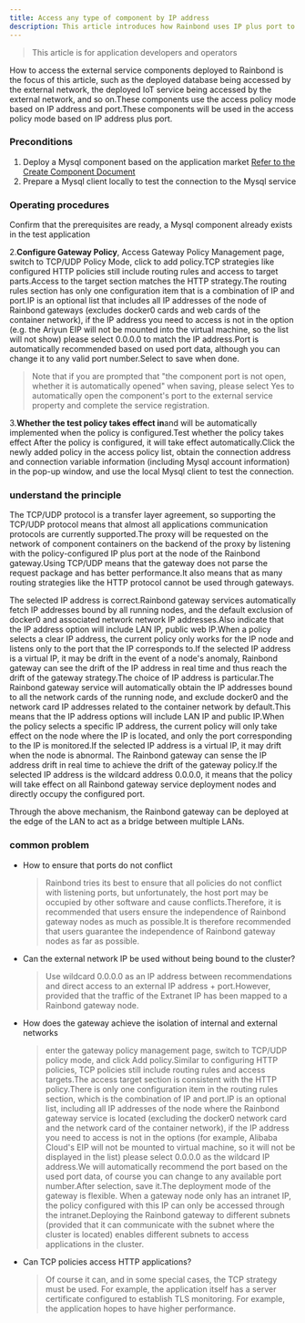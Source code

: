 ```yaml
---
title: Access any type of component by IP address
description: This article introduces how Rainbond uses IP plus port to access any type of component
---
```


> This article is for application developers and operators

How to access the external service components deployed to Rainbond is the focus of this article, such as the deployed database being accessed by the external network, the deployed IoT service being accessed by the external network, and so on.These components use the access policy mode based on IP address and port.These components will be used in the access policy mode based on IP address plus port.

### Preconditions

1. Deploy a Mysql component based on the application market [Refer to the Create Component Document](/docs/use-manual/component-create/creation-process/)
2. Prepare a Mysql client locally to test the connection to the Mysql service

### Operating procedures

Confirm that the prerequisites are ready, a Mysql component already exists in the test application

2.<b>Configure Gateway Policy</b>, Access Gateway Policy Management page, switch to TCP/UDP Policy Mode, click to add policy.TCP strategies like configured HTTP policies still include routing rules and access to target parts.Access to the target section matches the HTTP strategy.The routing rules section has only one configuration item that is a combination of IP and port.IP is an optional list that includes all IP addresses of the node of Rainbond gateways (excludes docker0 cards and web cards of the container network), if the IP address you need to access is not in the option (e.g. the Ariyun EIP will not be mounted into the virtual machine, so the list will not show) please select 0.0.0.0 to match the IP address.Port is automatically recommended based on used port data, although you can change it to any valid port number.Select to save when done.

> Note that if you are prompted that "the component port is not open, whether it is automatically opened" when saving, please select Yes to automatically open the component's port to the external service property and complete the service registration.

3.<b>Whether the test policy takes effect in</b>and will be automatically implemented when the policy is configured.Test whether the policy takes effect After the policy is configured, it will take effect automatically.Click the newly added policy in the access policy list, obtain the connection address and connection variable information (including Mysql account information) in the pop-up window, and use the local Mysql client to test the connection.

### understand the principle

The TCP/UDP protocol is a transfer layer agreement, so supporting the TCP/UDP protocol means that almost all applications communication protocols are currently supported.The proxy will be requested on the network of component containers on the backend of the proxy by listening with the policy-configured IP plus port at the node of the Rainbond gateway.Using TCP/UDP means that the gateway does not parse the request package and has better performance.It also means that as many routing strategies like the HTTP protocol cannot be used through gateways.

The selected IP address is correct.Rainbond gateway services automatically fetch IP addresses bound by all running nodes, and the default exclusion of docker0 and associated network network IP addresses.Also indicate that the IP address option will include LAN IP, public web IP.When a policy selects a clear IP address, the current policy only works for the IP node and listens only to the port that the IP corresponds to.If the selected IP address is a virtual IP, it may be drift in the event of a node's anomaly, Rainbond gateway can see the drift of the IP address in real time and thus reach the drift of the gateway strategy.The choice of IP address is particular.The Rainbond gateway service will automatically obtain the IP addresses bound to all the network cards of the running node, and exclude docker0 and the network card IP addresses related to the container network by default.This means that the IP address options will include LAN IP and public IP.When the policy selects a specific IP address, the current policy will only take effect on the node where the IP is located, and only the port corresponding to the IP is monitored.If the selected IP address is a virtual IP, it may drift when the node is abnormal. The Rainbond gateway can sense the IP address drift in real time to achieve the drift of the gateway policy.If the selected IP address is the wildcard address 0.0.0.0, it means that the policy will take effect on all Rainbond gateway service deployment nodes and directly occupy the configured port.

Through the above mechanism, the Rainbond gateway can be deployed at the edge of the LAN to act as a bridge between multiple LANs.

### common problem

- How to ensure that ports do not conflict

  > Rainbond tries its best to ensure that all policies do not conflict with listening ports, but unfortunately, the host port may be occupied by other software and cause conflicts.Therefore, it is recommended that users ensure the independence of Rainbond gateway nodes as much as possible.It is therefore recommended that users guarantee the independence of Rainbond gateway nodes as far as possible.

- Can the external network IP be used without being bound to the cluster?

  > Use wildcard 0.0.0.0 as an IP address between recommendations and direct access to an external IP address + port.However, provided that the traffic of the Extranet IP has been mapped to a Rainbond gateway node.

- How does the gateway achieve the isolation of internal and external networks

  > enter the gateway policy management page, switch to TCP/UDP policy mode, and click Add policy.Similar to configuring HTTP policies, TCP policies still include routing rules and access targets.The access target section is consistent with the HTTP policy.There is only one configuration item in the routing rules section, which is the combination of IP and port.IP is an optional list, including all IP addresses of the node where the Rainbond gateway service is located (excluding the docker0 network card and the network card of the container network), if the IP address you need to access is not in the options (for example, Alibaba Cloud's EIP will not be mounted to virtual machine, so it will not be displayed in the list) please select 0.0.0.0 as the wildcard IP address.We will automatically recommend the port based on the used port data, of course you can change to any available port number.After selection, save it.The deployment mode of the gateway is flexible. When a gateway node only has an intranet IP, the policy configured with this IP can only be accessed through the intranet.Deploying the Rainbond gateway to different subnets (provided that it can communicate with the subnet where the cluster is located) enables different subnets to access applications in the cluster.

- Can TCP policies access HTTP applications?

  > Of course it can, and in some special cases, the TCP strategy must be used. For example, the application itself has a server certificate configured to establish TLS monitoring. For example, the application hopes to have higher performance.
